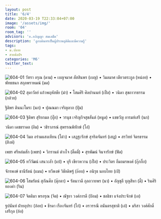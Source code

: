 ```yaml
---
layout: post
title: '6/4'
date: 2020-03-19 T22:33:04+07:00
image: '/assets/img/'
room: '04'
room_tag: ''
advisors: 'อ.อภิญญา สมเลม็ด'
description: 'ลูกบดินทรเป็นผู้ประพฤติดีและมีความรู้'
tags:
- ม.ปลาย
- สายศิลป์ฯ
categories: 'M6'
twitter_text:
---
```

![604-01](https://res.cloudinary.com/dbruw74ms/image/upload/r_8,c_fit,w_760/v1584634054/604-01_vcml4u.png)
วัฑรา อรุณ (ดาม) • เบญจมาศ สัสสินพร (เบญ) • วิมลมาศ เตียวตระกูล (หน่อย) • พัทธชนก สกุลพราหมณ์ (มด)

![604-02](https://res.cloudinary.com/dbruw74ms/image/upload/r_8,c_fit,w_760/v1584633568/604-02_femkwi.png)
สุดาวัลย์ แก้วพฤหัสชัย (ม๋า) • โสมศิริ ศิลปานนท์ (เปิ้ล) • วนิดา สุขถาวรธรรม (กล้วย)

ฐิติพร ตินนะโมระ (นก) • ปุณณมา เจริญลาภ (ปุ้ม)

![604-03](https://res.cloudinary.com/dbruw74ms/image/upload/r_8,c_fit,w_760/v1584633599/604-03_diqeaf.png)
ฐิติพร สุริยกมล (ปุ๊ก) • วรนุช เจริญกิจสุขสันต์ (หนูด) • แขขวัญ อารมย์เสรี (นก)

วนิดา เดชธราดล (อิม) • วชิราภรณ์ สุพรรณพิทักษ์ (โอ๋)

![604-04](https://res.cloudinary.com/dbruw74ms/image/upload/r_8,c_fit,w_760/v1584633631/604-04_ln1ag7.png)
วิมล อร่ามแสงเทียน (โต๋ว) • เสฏฐะรักษ์ สุจริตจันทร์ (เสฏ) • สรวิทย์ จิตรธรรม (สิงห์)

เพชร ศรีหล่มสัก (เพชร) • วิกรานต์ ต่างใจ (ติ๊ดตี่) • สุรพัฒน์ จินจารักษ์ (ฟัด)

![604-05](https://res.cloudinary.com/dbruw74ms/image/upload/r_8,c_fit,w_760/v1584633619/604-05_rpzxpk.png)
ทวีวัฒน์ เสนวะล้ำ (แบ้) • บุรี เขียวหวาน (เปิ้ล) • ประวิตร อิ่มอมรพงศ์ (กุ๊กกิ๊ก)

จักรพงษ์ ธานีรัตน์ (แมน) • ทวีพงษ์ วิชัยดิษฐ์ (อ๊อบ) • อนิรุธ นอบไทย (เป้)

![604-06](https://res.cloudinary.com/dbruw74ms/image/upload/r_8,c_fit,w_760/v1584633619/604-06_ek3lri.png)
โสมรัตน์ สุกัณศีล (ตุ๊กตา) • รัตนาวดี กุลถวายพร (นา) • อัญชุลี บุญสีหา (ดี้) • รินศิริ ทองคำ (ริน)

![604-07](https://res.cloudinary.com/dbruw74ms/image/upload/r_8,c_fit,w_760/v1584634460/604-07_igtvgb.png)
จิตติมา พรอรุณ (จิต) • ณัฐยา วงศ์การดี (ป้อม) • ชลธิชา แจ้งประจักษ์ (เอ)

ฐปนันท์ ฝ่ายอุประ (อ้อย) • ธีรดา เรืองจันทร์ (ไก่) • อรวรรณี อนันตรสุชาติ (เอ๋) • มริสา วงศ์ศักดิ์เสรีกุล (อ้อ)
